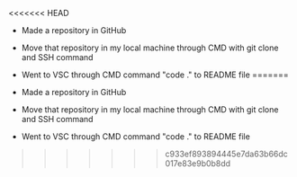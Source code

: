 <<<<<<< HEAD
- Made a repository in GitHub 
* Move that repository in my local machine through CMD with git clone and SSH command 
+ Went to VSC through CMD command "code ." to README file
=======
- Made a repository in GitHub
* Move that repository in my local machine through CMD with git clone and SSH command 
+ Went to VSC through CMD command "code ." to README file
>>>>>>> c933ef893894445e7da63b66dc017e83e9b0b8dd
